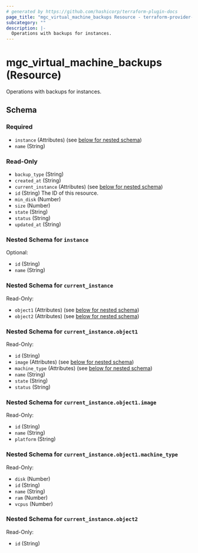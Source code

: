 ```yaml
---
# generated by https://github.com/hashicorp/terraform-plugin-docs
page_title: "mgc_virtual_machine_backups Resource - terraform-provider-mgc"
subcategory: ""
description: |-
  Operations with backups for instances.
---
```


# mgc_virtual_machine_backups (Resource)

Operations with backups for instances.



<!-- schema generated by tfplugindocs -->
## Schema

### Required

- `instance` (Attributes) (see [below for nested schema](#nestedatt--instance))
- `name` (String)

### Read-Only

- `backup_type` (String)
- `created_at` (String)
- `current_instance` (Attributes) (see [below for nested schema](#nestedatt--current_instance))
- `id` (String) The ID of this resource.
- `min_disk` (Number)
- `size` (Number)
- `state` (String)
- `status` (String)
- `updated_at` (String)

<a id="nestedatt--instance"></a>
### Nested Schema for `instance`

Optional:

- `id` (String)
- `name` (String)


<a id="nestedatt--current_instance"></a>
### Nested Schema for `current_instance`

Read-Only:

- `object1` (Attributes) (see [below for nested schema](#nestedatt--current_instance--object1))
- `object2` (Attributes) (see [below for nested schema](#nestedatt--current_instance--object2))

<a id="nestedatt--current_instance--object1"></a>
### Nested Schema for `current_instance.object1`

Read-Only:

- `id` (String)
- `image` (Attributes) (see [below for nested schema](#nestedatt--current_instance--object1--image))
- `machine_type` (Attributes) (see [below for nested schema](#nestedatt--current_instance--object1--machine_type))
- `name` (String)
- `state` (String)
- `status` (String)

<a id="nestedatt--current_instance--object1--image"></a>
### Nested Schema for `current_instance.object1.image`

Read-Only:

- `id` (String)
- `name` (String)
- `platform` (String)


<a id="nestedatt--current_instance--object1--machine_type"></a>
### Nested Schema for `current_instance.object1.machine_type`

Read-Only:

- `disk` (Number)
- `id` (String)
- `name` (String)
- `ram` (Number)
- `vcpus` (Number)



<a id="nestedatt--current_instance--object2"></a>
### Nested Schema for `current_instance.object2`

Read-Only:

- `id` (String)
